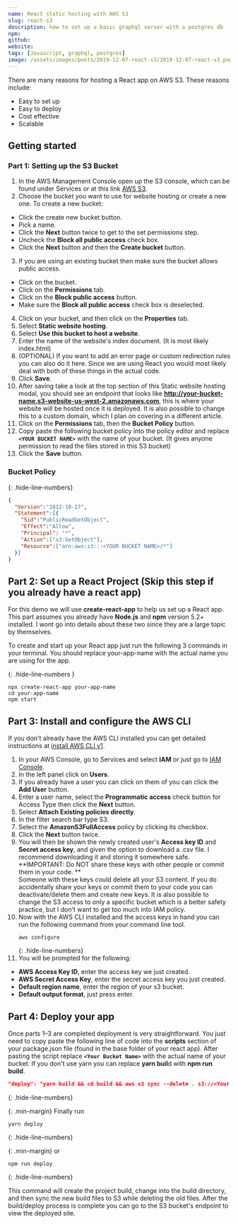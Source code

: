 ```yaml
---
name: React static hosting with AWS S3
slug: react-s3
description: how to set up a basic graphql server with a postgres db
npm: 
github: 
website: 
tags: [Javascript, graphql, postgres]
image: /assets/images/posts/2019-12-07-react-s3/2019-12-07-react-s3.png
---
```

There are many reasons for hosting a React app on AWS S3.
These reasons include:
- Easy to set up
- Easy to deploy
- Cost effective
- Scalable

## Getting started

### Part 1: Setting up the S3 Bucket

1. In the AWS Management Console open up the S3 console, which can be found under Services or at this link [AWS S3](https://console.aws.amazon.com/s3/).
2. Choose the bucket you want to use for website hosting or create a new one. To create a new bucket: 
- Click the create new bucket button.
- Pick a name.
- Click the **Next** button twice to get to the set permissions step.
- Uncheck the **Block all public access** check box.
- Click the **Next** button and then the **Create bucket** button.
3. If you are using an existing bucket then make sure the bucket allows public access.
- Click on the bucket.
- Click on the **Permissions** tab.
- Click on the **Block public access** button.
- Make sure the **Block all public access** check box is deselected.
4. Click on your bucket, and then click on the **Properties** tab.
5. Select **Static website hosting**.
6. Select **Use this bucket to host a website**.
7. Enter the name of the website's index document. (It is most likely index.html)
8. (OPTIONAL) If you want to add an error page or custom redirection rules you can also do it here. Since we are using React you would most likely deal with both of these things in the actual code. 
9. Click **Save**.
10. After saving take a look at the top section of this Static website hosting modal, you should see an endpoint that looks like **http://your-bucket-name.s3-website-us-west-2.amazonaws.com**, this is where your website will be hosted once it is deployed. It is also possible to change this to a custom domain, which I plan on covering in a different article.
11. Click on the **Permissions** tab, then the **Bucket Policy** button.
12. Copy paste the following bucket policy into the policy editor and replace **``<YOUR BUCKET NAME>``** with the name of your bucket. (It gives anyone permission to read the files stored in this S3 bucket)
13. Click the **Save** button.

### Bucket Policy

{: .hide-line-numbers}
``` json
{
  "Version":"2012-10-17",
  "Statement":[{
    "Sid":"PublicReadGetObject",
    "Effect":"Allow",
    "Principal": "*",
    "Action":["s3:GetObject"],
    "Resource":["arn:aws:s3:::<YOUR BUCKET NAME>/*"]
  }]
}
```

## Part 2: Set up a React Project (Skip this step if you already have a react app)

For this demo we will use **create-react-app** to help us set up a React app. This part assumes you already have **Node.js** and **npm** version 5.2+ installed. I wont go into details about these two since they are a large topic by themselves.

To create and start up your React app just run the following 3 commands in your terminal. You should replace your-app-name with the actual name you are using for the app.

{: .hide-line-numbers }
``` shell_session
npx create-react-app your-app-name
cd your-app-name
npm start
```

## Part 3: Install and configure the AWS CLI  
If you don't already have the AWS CLI installed you can get detailed instructions at [install AWS CLI v1](https://medium.com/r/?url=https%3A%2F%2Fdocs.aws.amazon.com%2Fcli%2Flatest%2Fuserguide%2Finstall-cliv1.html).

1. In your AWS Console, go to Services and select **IAM** or just go to [IAM Console](https://medium.com/r/?url=https%3A%2F%2Fconsole.aws.amazon.com%2Fiam%2Fhome%3Fregion%3Dus-west-2%23%2Fhome).
2. In the left panel click on **Users**. 
3. If you already have a user you can click on them of you can click the **Add User** button.
4. Enter a user name, select the **Programmatic access** check button for Access Type then click the **Next** button.
5. Select **Attach Existing policies directly**.
6. In the filter search bar type S3.
7. Select the **AmazonS3FullAccess** policy by clicking its checkbox.
8. Click the **Next** button twice. 
9. You will then be shown the newly created user's **Access key ID** and **Secret access key**, and given the option to download a .csv file. I recommend downloading it and storing it somewhere safe.  
**IMPORTANT: Do NOT share these keys with other people or commit them in your code. **  
Someone with these keys could delete all your S3 content. If you do accidentally share your keys or commit them to your code you can deactivate/delete them and create new keys. It is also possible to change the S3 access to only a specific bucket which is a better safety practice, but I don't want to get too much into IAM policy.
10. Now with the AWS CLI installed and the access keys in hand you can run the following command from your command line tool.   
    ``` shell_session
    aws configure
    ```
    {: .hide-line-numbers}
11. You will be prompted for the following:
- **AWS Access Key ID**, enter the access key we just created.
- **AWS Secret Access Key**, enter the secret access key you just created.
- **Default region name**, enter the region of your s3 bucket.
- **Default output format**, just press enter.

## Part 4: Deploy your app

Once parts 1–3 are completed deployment is very straightforward. You just need to copy paste the following line of code into the **scripts** section of your package.json file (found in the base folder of your react app). After pasting the script replace **``<Your Bucket Name>``** with the actual name of your bucket. If you don't use yarn you can replace **yarn buil**d with **npm run build**.

``` json
"deploy": "yarn build && cd build && aws s3 sync --delete . s3://<Your Bucket Name> && cd .."
```
{: .hide-line-numbers}

{: .min-margin}
Finally run

``` shell_session
yarn deploy
```
{: .hide-line-numbers}

{: .min-margin}
or

``` shell_session
npm run deploy
```
{: .hide-line-numbers}

This command will create the project build, change into the build directory, and then sync the new build files to S3 while deleting the old files. After the build/deploy process is complete you can go to the S3 bucket's endpoint to view the deployed site.
